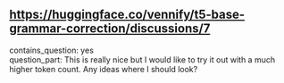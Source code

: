 ## https://huggingface.co/vennify/t5-base-grammar-correction/discussions/7

contains_question: yes  
question_part: This is really nice but I would like to try it out with a much higher token count. Any ideas where I should look?